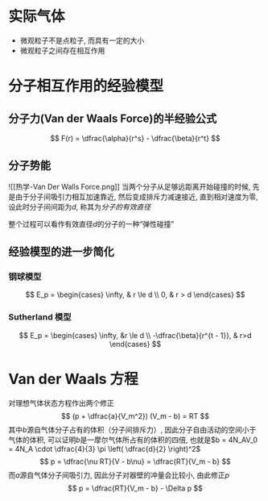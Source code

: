 # 实际气体
- 微观粒子不是点粒子, 而具有一定的大小
- 微观粒子之间存在相互作用
# 分子相互作用的经验模型
## 分子力(Van der Waals Force)的半经验公式
$$
F(r) = \dfrac{\alpha}{r^s} - \dfrac{\beta}{r^t}
$$
## 分子势能
![[热学-Van Der Walls Force.png]]
当两个分子从足够远距离开始碰撞的时候, 先是由于分子间吸引力相互加速靠近, 然后变成排斥力减速接近, 直到相对速度为零, 设此时分子间间距为$d$, 称其为*分子的有效直径*

整个过程可以看作有效直径$d$的分子的一种“弹性碰撞”
## 经验模型的进一步简化
### 钢球模型
$$
E_p = \begin{cases}
\infty, & r \le d \\ 0, & r > d
\end{cases}
$$
### Sutherland 模型
$$
E_p = \begin{cases}
\infty, &r \le d \\ -\dfrac{\beta}{r^{t - 1}}, & r>d
\end{cases}
$$
# Van der Waals 方程
对理想气体状态方程作出两个修正
$$
(p + \dfrac{a}{V_m^2}) (V_m - b) = RT
$$
其中$b$源自气体分子占有的体积（分子间排斥力）, 因此分子自由活动的空间小于气体的体积, 可以证明$b$是一摩尔气体所占有的体积的四倍, 也就是$b = 4N_AV_0 = 4N_A \cdot \dfrac{4}{3} \pi \left( \dfrac{d}{2} \right)^2$
$$
p = \dfrac{\nu RT}{V - b\nu} = \dfrac{RT}{V_m - b}
$$
而$a$源自气体分子间吸引力, 因此分子对器壁的冲量会比较小, 由此修正$p$
$$
p = \dfrac{RT}{V_m - b} - \Delta p
$$

